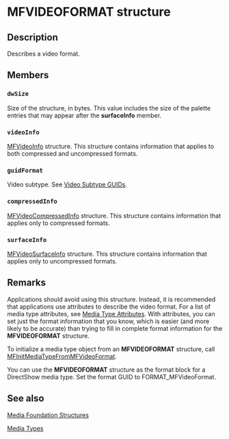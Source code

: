 # MFVIDEOFORMAT structure

## Description

Describes a video format.

## Members

### `dwSize`

Size of the structure, in bytes. This value includes the size of the palette entries that may appear after the **surfaceInfo** member.

### `videoInfo`

[MFVideoInfo](https://learn.microsoft.com/windows/desktop/api/mfobjects/ns-mfobjects-mfvideoinfo) structure. This structure contains information that applies to both compressed and uncompressed formats.

### `guidFormat`

Video subtype. See [Video Subtype GUIDs](https://learn.microsoft.com/windows/desktop/medfound/video-subtype-guids).

### `compressedInfo`

[MFVideoCompressedInfo](https://learn.microsoft.com/windows/desktop/api/mfobjects/ns-mfobjects-mfvideocompressedinfo) structure. This structure contains information that applies only to compressed formats.

### `surfaceInfo`

[MFVideoSurfaceInfo](https://learn.microsoft.com/windows/desktop/api/mfobjects/ns-mfobjects-mfvideosurfaceinfo) structure. This structure contains information that applies only to uncompressed formats.

## Remarks

Applications should avoid using this structure. Instead, it is recommended that applications use attributes to describe the video format. For a list of media type attributes, see [Media Type Attributes](https://learn.microsoft.com/windows/desktop/medfound/media-type-attributes). With attributes, you can set just the format information that you know, which is easier (and more likely to be accurate) than trying to fill in complete format information for the **MFVIDEOFORMAT** structure.

To initialize a media type object from an **MFVIDEOFORMAT** structure, call [MFInitMediaTypeFromMFVideoFormat](https://learn.microsoft.com/windows/desktop/api/mfapi/nf-mfapi-mfinitmediatypefrommfvideoformat).

You can use the **MFVIDEOFORMAT** structure as the format block for a DirectShow media type. Set the format GUID to FORMAT_MFVideoFormat.

## See also

[Media Foundation Structures](https://learn.microsoft.com/windows/desktop/medfound/media-foundation-structures)

[Media Types](https://learn.microsoft.com/windows/desktop/medfound/media-types)
